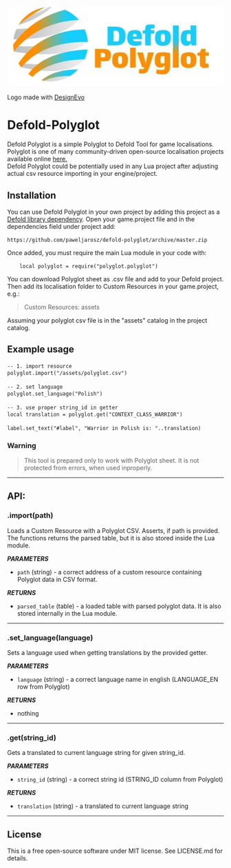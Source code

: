 ![Defold Polyglot logo](logo/logo.jpg)

Logo made with [DesignEvo](https://www.designevo.com/)

# Defold-Polyglot

Defold Polyglot is a simple Polyglot to Defold Tool for game localisations.
Polyglot is one of many community-driven open-source localisation projects available online [here.](https://docs.google.com/spreadsheets/d/17f0dQawb-s_Fd7DHgmVvJoEGDMH_yoSd8EYigrb0zmM)\
Defold Polyglot could be potentially used in any Lua project after adjusting actual csv resource importing in your engine/project.

## Installation
You can use Defold Polyglot in your own project by adding this project as a [Defold library dependency](http://www.defold.com/manuals/libraries/). Open your game.project file and in the dependencies field under project add:

	https://github.com/paweljarosz/defold-polyglot/archive/master.zip

Once added, you must require the main Lua module in your code with:

```
    local polyglot = require("polyglot.polyglot")
```

You can download Polyglot sheet as .csv file and add to your Defold project.
Then add its localisation folder to Custom Resources in your game.project, e.g.:

> Custom Resources: assets

Assuming your polyglot csv file is in the "assets" catalog in the project catalog.

## Example usage

```
-- 1. import resource
polyglot.import("/assets/polyglot.csv")

-- 2. set language
polyglot.set_language("Polish")

-- 3. use proper string_id in getter
local translation = polyglot.get("CONTEXT_CLASS_WARRIOR")

label.set_text("#label", "Warrior in Polish is: "..translation)
```

### Warning
>  This tool is prepared only to work with Polyglot sheet. It is not protected from errors, when used inproperly.

---

## API:

### .import(path)
Loads a Custom Resource with a Polyglot CSV. Asserts, if path is provided.
The functions returns the parsed table, but it is also stored inside the Lua module.

***PARAMETERS***
* `path` (string) - a correct address of a custom resource containing Polyglot data in CSV format.

***RETURNS***
* `parsed_table` (table) - a loaded table with parsed polyglot data. It is also stored internally in the Lua module.

---

### .set_language(language)
Sets a language used when getting translations by the provided getter.

***PARAMETERS***
* `language` (string) - a correct language name in english (LANGUAGE_EN row from Polyglot)

***RETURNS***
* nothing

---

### .get(string_id)
Gets a translated to current language string for given string_id.

***PARAMETERS***
* `string_id` (string) - a correct string id (STRING_ID column from Polyglot)

***RETURNS***
* `translation` (string) - a translated to current language string

---

## License

This is a free open-source software under MIT license. See LICENSE.md for details.